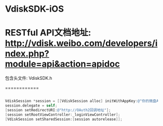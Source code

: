VdiskSDK-iOS
============
RESTful API文档地址:
http://vdisk.weibo.com/developers/index.php?module=api&action=apidoc
============

包含头文件: VdiskSDK.h

============

```objective-c

VdiskSession *session = [[VdiskSession alloc] initWithAppKey:@"你的微盘AppKey" appSecret:@"你的微盘AppSecret" appRoot:@"sandbox"];
session.delegate = self;
[session setRedirectURI:@"http://OAuth2回调地址"];
[session setRootViewController:_loginViewController];
[VdiskSession setSharedSession:[session autorelease]];

```
